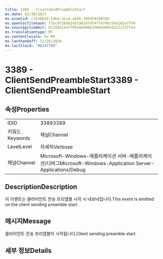 ```yaml
---
title: 3389 - ClientSendPreambleStart
ms.date: 03/30/2017
ms.assetid: c31e8b2d-14ba-41c4-ab9b-205d591b078d
ms.openlocfilehash: f35c8726db1451982d7df4ffd79bc59a102a7fd4
ms.sourcegitcommit: bc293b14af795e0e999e3304dd40c0222cf2ffe4
ms.translationtype: MT
ms.contentlocale: ko-KR
ms.lasthandoff: 11/26/2020
ms.locfileid: "96247748"
---
```

# <a name="3389---clientsendpreamblestart"></a><span data-ttu-id="ca65d-102">3389 - ClientSendPreambleStart</span><span class="sxs-lookup"><span data-stu-id="ca65d-102">3389 - ClientSendPreambleStart</span></span>

## <a name="properties"></a><span data-ttu-id="ca65d-103">속성</span><span class="sxs-lookup"><span data-stu-id="ca65d-103">Properties</span></span>  
  
|||  
|-|-|  
|<span data-ttu-id="ca65d-104">ID</span><span class="sxs-lookup"><span data-stu-id="ca65d-104">ID</span></span>|<span data-ttu-id="ca65d-105">3389</span><span class="sxs-lookup"><span data-stu-id="ca65d-105">3389</span></span>|  
|<span data-ttu-id="ca65d-106">키워드</span><span class="sxs-lookup"><span data-stu-id="ca65d-106">Keywords</span></span>|<span data-ttu-id="ca65d-107">채널</span><span class="sxs-lookup"><span data-stu-id="ca65d-107">Channel</span></span>|  
|<span data-ttu-id="ca65d-108">Level</span><span class="sxs-lookup"><span data-stu-id="ca65d-108">Level</span></span>|<span data-ttu-id="ca65d-109">자세히</span><span class="sxs-lookup"><span data-stu-id="ca65d-109">Verbose</span></span>|  
|<span data-ttu-id="ca65d-110">채널</span><span class="sxs-lookup"><span data-stu-id="ca65d-110">Channel</span></span>|<span data-ttu-id="ca65d-111">Microsoft-Windows-애플리케이션 서버-애플리케이션/디버그</span><span class="sxs-lookup"><span data-stu-id="ca65d-111">Microsoft-Windows-Application Server-Applications/Debug</span></span>|  
  
## <a name="description"></a><span data-ttu-id="ca65d-112">Description</span><span class="sxs-lookup"><span data-stu-id="ca65d-112">Description</span></span>  

 <span data-ttu-id="ca65d-113">이 이벤트는 클라이언트 전송 프리앰블 시작 시 내보내집니다.</span><span class="sxs-lookup"><span data-stu-id="ca65d-113">This event is emitted on the client sending preamble start.</span></span>  
  
## <a name="message"></a><span data-ttu-id="ca65d-114">메시지</span><span class="sxs-lookup"><span data-stu-id="ca65d-114">Message</span></span>  

 <span data-ttu-id="ca65d-115">클라이언트 전송 프리앰블이 시작됩니다.</span><span class="sxs-lookup"><span data-stu-id="ca65d-115">Client sending preamble start.</span></span>  
  
## <a name="details"></a><span data-ttu-id="ca65d-116">세부 정보</span><span class="sxs-lookup"><span data-stu-id="ca65d-116">Details</span></span>
